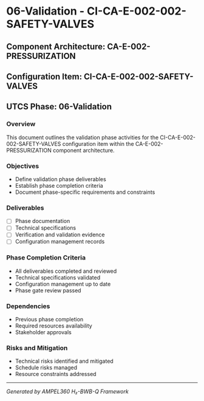 # 06-Validation - CI-CA-E-002-002-SAFETY-VALVES

## Component Architecture: CA-E-002-PRESSURIZATION
## Configuration Item: CI-CA-E-002-002-SAFETY-VALVES
## UTCS Phase: 06-Validation

### Overview
This document outlines the validation phase activities for the CI-CA-E-002-002-SAFETY-VALVES configuration item within the CA-E-002-PRESSURIZATION component architecture.

### Objectives
- Define validation phase deliverables
- Establish phase completion criteria
- Document phase-specific requirements and constraints

### Deliverables
- [ ] Phase documentation
- [ ] Technical specifications
- [ ] Verification and validation evidence
- [ ] Configuration management records

### Phase Completion Criteria
- All deliverables completed and reviewed
- Technical specifications validated
- Configuration management up to date
- Phase gate review passed

### Dependencies
- Previous phase completion
- Required resources availability
- Stakeholder approvals

### Risks and Mitigation
- Technical risks identified and mitigated
- Schedule risks managed
- Resource constraints addressed

---
*Generated by AMPEL360 H₂-BWB-Q Framework*
